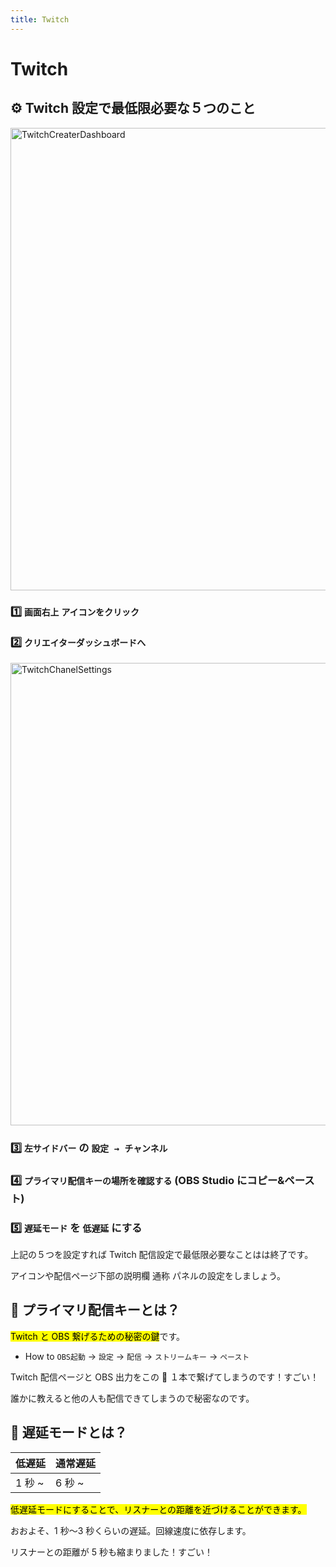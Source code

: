 ```yaml
---
title: Twitch
---
```


# Twitch

## ⚙️ Twitch 設定で最低限必要な５つのこと

<div>
  <a data-fancybox title="TwitchCreaterDashboard" href="/images/TwitchCreaterDashboard.jpg">
    <img class="mac-shadow" src="/images/TwitchCreaterDashboard.jpg" alt="TwitchCreaterDashboard" width="740">
  </a>
</div>

### 1️⃣ `画面右上` `アイコンをクリック`

### 2️⃣ `クリエイターダッシュボードへ`

<div>
  <a data-fancybox title="TwitchChanelSettings" href="/images/TwitchChanelSettings.jpg">
    <img class="mac-shadow" src="/images/TwitchChanelSettings.jpg" alt="TwitchChanelSettings" width="740">
  </a>
</div>

### 3️⃣ `左サイドバー` の `設定 → チャンネル`

### 4️⃣ `プライマリ配信キーの場所を確認する` (OBS Studio にコピー&ペースト)

### 5️⃣ `遅延モード` を `低遅延` にする

上記の５つを設定すれば Twitch 配信設定で最低限必要なことはは終了です。

アイコンや配信ページ下部の説明欄 通称 パネルの設定をしましょう。

## 🔑 プライマリ配信キーとは？

<mark>Twitch と OBS 繋げるための秘密の鍵</mark>です。

- How to `OBS起動` → `設定` → `配信` → `ストリームキー` → `ペースト`

Twitch 配信ページと OBS 出力をこの 🔑 １本で繋げてしまうのです！すごい！

誰かに教えると他の人も配信できてしまうので秘密なのです。

## 🐢 遅延モードとは？

| 低遅延 | 通常遅延 |
| ------ | -------- |
| 1 秒 ~ | 6 秒 ~   |

<mark>低遅延モードにすることで、リスナーとの距離を近づけることができます。</mark>

おおよそ、1 秒〜3 秒くらいの遅延。回線速度に依存します。

リスナーとの距離が 5 秒も縮まりました！すごい！

<TOC/>
